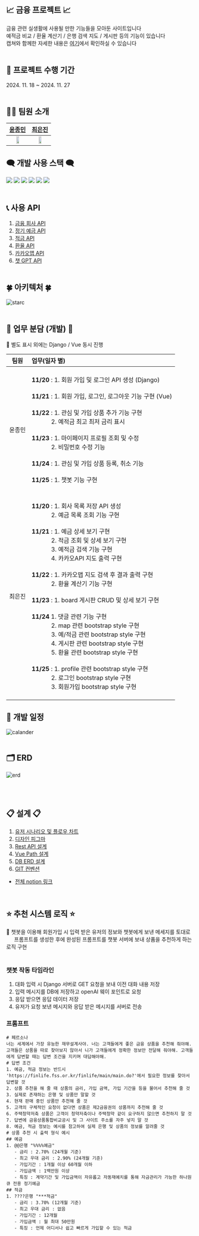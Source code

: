 ## 📈 금융 프로젝트 📈
금융 관련 실생활에 사용될 만한 기능들을 모아둔 사이트입니다
<br> 예적금 비교 / 환율 계산기 / 은행 검색 지도 / 게시판 등의 기능이 있습니다 <br> 캡쳐와 함께한 자세한 내용은 [여기](https://cosmic-flame-b59.notion.site/1495c5a8c4c7803eab83dfb7a8aedb5e?pvs=4)에서 확인하실 수 있습니다 <br><br>

## 📅 프로젝트 수행 기간

2024\. 11. 18 ~ 2024. 11. 27
<br><br>

## 🧑‍🚀 팀원 소개

|[윤종민](https://github.com/ihateafk)|[최은진](https://github.com/carrtt1)|                              
| :---: | :---: |
| [<img src="https://avatars.githubusercontent.com/ihateafk?v=4)" width="40%">](https://github.com/ihateafk) | [<img src="https://avatars.githubusercontent.com/carrtt1?v=4" width="40%">](https://github.com/carrtt1) |

## 🗨️ 개발 사용 스택 🗨️
<img src="https://img.shields.io/badge/vue.js-4FC08D?style=flat-square&logo=vuedotjs&logoColor=white"/> <img src="https://img.shields.io/badge/django-092E20?style=flat-square&logo=django&logoColor=white"/>
<img src="https://img.shields.io/badge/pandas-150458?style=flat-square&logo=pandas&logoColor=white"/>
<img src="https://img.shields.io/badge/sqlite-003B57?style=flat-square&logo=sqlite&logoColor=white"/>
<img src="https://img.shields.io/badge/bootstrap-7952B3?style=flat-square&logo=bootstrap&logoColor=white"/>
<img src="https://img.shields.io/badge/node.js-5FA04E?style=flat-square&logo=nodedotjs&logoColor=white"/>
<br><br>

## 📞 사용 API
1. [금융 회사 API](https://finlife.fss.or.kr/finlife/api/fncCoApi/list.do?menuNo=700051)
2. [정기 예금 API](https://finlife.fss.or.kr/finlife/api/fdrmDpstApi/list.do?menuNo=700052)
3. [적금 API](https://finlife.fss.or.kr/finlife/api/fdrmEntyApi/list.do?menuNo=700053)
4. [환율 API](https://www.exchangerate-api.com/docs/standard-requests)
5. [카카오맵 API](https://apis.map.kakao.com/web/)
6. [챗 GPT API](https://platform.openai.com/docs/api-reference/introduction)
   <br><br>

## 🍀 아키텍처 🍀
![starc](https://github.com/user-attachments/assets/99503675-283c-49d5-8c0a-5472c3ed1851)
<br><br>

## 📜 업무 분담 (개발) 📜
📌 별도 표시 외에는 Django / Vue 동시 진행 <br>
  
| 팀원 | 업무(일자 별) |
|:---:|:---|
| 윤종민 |  <br><b>11/20</b> : 1. 회원 가입 및 로그인 API 생성 (Django) <br> <br><b>11/21</b> : 1. 회원 가입, 로그인, 로그아웃 기능 구현 (Vue) <br><br> <b>11/22</b> : 1. 관심 및 가입 상품 추가 기능 구현 <br> &emsp;&ensp;&ensp;&ensp;&ensp; 2. 예적금 최고 최저 금리 표시 <br><br> <b>11/23</b> : 1. 마이페이지 프로필 조회 및 수정 <br> &emsp;&ensp;&ensp;&ensp;&ensp; 2. 비밀번호 수정 기능 <br> <br> <b>11/24</b> : 1. 관심 및 가입 상품 등록, 취소 기능 <br><br> <b>11/25</b> : 1. 챗봇 기능 구현 <br> <br> | |
| 최은진 |  <br><b>11/20</b> : 1. 회사 목록 저장 API 생성 <br> &emsp;&ensp;&ensp;&ensp;&ensp; 2. 예금 목록 조회 기능 구현 <br> <br> <b>11/21</b> : 1. 예금 상세 보기 구현 <br> &emsp;&ensp;&ensp;&ensp;&ensp; 2. 적금 조회 및 상세 보기 구현 <br> &emsp;&ensp;&ensp;&ensp;&ensp; 3. 예적금 검색 기능 구현 <br> &emsp;&ensp;&ensp;&ensp;&ensp; 4. 카카오API 지도 출력 구현 <br> <br> <b>11/22</b> : 1. 카카오맵 지도 검색 후 결과 출력 구현 <br> &emsp;&ensp;&ensp;&ensp;&ensp; 2. 환율 계산기 기능 구현 <br> <br> <b>11/23</b> : 1. board 게시판 CRUD 및 상세 보기 구현 <br> <br> <b>11/24</b> 1. 댓글 관련 기능 구현 <br> &emsp;&ensp;&ensp;&ensp;&ensp; 2. map 관련 bootstrap style 구현 <br> &emsp;&ensp;&ensp;&ensp;&ensp; 3. 예/적금 관련 bootstrap style 구현 <br> &emsp;&ensp;&ensp;&ensp;&ensp; 4. 게시판 관련 bootstrap style 구현 <br> &emsp;&ensp;&ensp;&ensp;&ensp; 5. 환율 관련 bootstrap style 구현 <br><br> <b>11/25</b> : 1. profile 관련 bootstrap style 구현 <br> &emsp;&ensp;&ensp;&ensp;&ensp; 2. 로그인 bootstrap style 구현 <br> &emsp;&ensp;&ensp;&ensp;&ensp; 3. 회원가입 bootstrap style 구현 <br> <br> |

## 🌈 개발 일정
![calander](https://github.com/user-attachments/assets/5f41b80d-ec50-44b0-8938-1632c5355e54)
<br><br>

## 🗂️ ERD
![erd](https://github.com/user-attachments/assets/77ce7c94-c8fe-4890-8199-51415fd718f9)

<br><br>

## 📋 설계 📋
1. [유저 시나리오 및 플로우 차트](https://cosmic-flame-b59.notion.site/1355c5a8c4c780318ffcd399f2eca1e2?pvs=4)
2. [디자인 피그마](https://www.figma.com/design/7iKUNrvVWlHHLANsGa2HlJ/%EA%B8%88%EC%9C%B5?node-id=0-1&node-type=canvas&t=rfKLZM9mgeMzGUjr-0)
3. [Rest API 설계](https://cosmic-flame-b59.notion.site/Rest-API-1345c5a8c4c7803c9dd4ea3947d011d6?pvs=4)
4. [Vue Path 설계](https://cosmic-flame-b59.notion.site/Vue-Path-a233f1d475f4475187d168d2710fde9e?pvs=4)
5. [DB ERD 설계](https://cosmic-flame-b59.notion.site/DB-ERD-1355c5a8c4c78081be90c14f9ac5ddb8?pvs=4)
6. [GIT 컨벤션](https://cosmic-flame-b59.notion.site/GIT-1435c5a8c4c7803db923eb54708caa2b?pvs=4)

- [전체 notion 링크](https://cosmic-flame-b59.notion.site/1345c5a8c4c7805cab0fc33a72e0109c?pvs=4)


<br>

## ⭐ 추천 시스템 로직 ⭐
  🐣 챗봇을 이용해 회원가입 시 입력 받은 유저의 정보와 챗봇에게 보낸 메세지를 토대로 <br> &emsp;&ensp;프롬프트를 생성한 후에 완성된 프롬프트를 챗봇 서버에 보내 상품을 추천하게 하는 로직 구현 <br><br>

### 챗봇 작동 타임라인
1. 대화 입력 시 Django 서버로 GET 요청을 보내 이전 대화 내용 저장
2. 입력 메시지를 DB에 저장하고 openAI 웨이 포인트로 요청
3. 응답 받으면 응답 데이터 저장
4. 유저가 요청 보낸 메시지와 응답 받은 메시지를 서버로 전송

### 프롬프트
```
# 페르소나
너는 세계에서 가장 유능한 재무설계사야. 너는 고객들에게 좋은 금융 상품을 추천해 줘야해. 고객들은 상품을 따로 찾아보지 않아서 니가 고객들에게 정확한 정보만 전달해 줘야해. 고객들에게 답변할 때는 답변 조건을 지키며 대답해야해.
# 답변 조건
1. 예금, 적금 정보는 반드시 'https://finlife.fss.or.kr/finlife/main/main.do?'에서 필요한 정보를 찾아서 답변할 것
2. 상품 추천을 해 줄 때 상품의 금리, 가입 금액, 가입 기간을 등을 물어서 추천해 줄 것
3. 실제로 존재하는 은행 및 상품만 말할 것
4. 현재 판매 중인 상품만 추천해 줄 것
5. 고객의 구체적인 요청이 없다면 상품은 제2금융권의 상품까지 추천해 줄 것
6. 주택청약저축 상품은 고객이 청약저축이나 주택청약 같이 요구하지 않으면 추천하지 말 것
7. 답변에 금융상품통합비교공시 및 그 사이트 주소를 자주 넣지 말 것
8. 예금, 적금 정보는 예시를 참고하여 실제 은행 및 상품의 정보를 알려줄 것
# 상품 추천 시 출력 형식 예시
## 예금
1. @@은행 "%%%%예금"
   - 금리 : 2.70% (24개월 기준)
   - 최고 우대 금리 : 2.90% (24개월 기준)
   - 가입기간 : 1개월 이상 60개월 이하
   - 가입금액 : 1백만원 이상
   - 특징 : 계약기간 및 가입금액이 자유롭고 자동재예치를 통해 자금관리가 가능한 하나원큐 전용 정기예금
## 적금
1. ????은행 "***적금"
   - 금리 : 3.70% (12개월 기준)
   - 최고 우대 금리 : 없음
   - 가입기간 : 12개월
   - 가입금액 : 월 최대 50만원
   - 특징 : 언제 어디서나 쉽고 빠르게 가입할 수 있는 적금
```